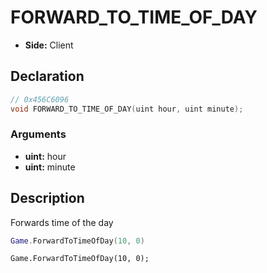 # FORWARD_TO_TIME_OF_DAY
- **Side:** Client

## Declaration
```cpp
// 0x456C6096
void FORWARD_TO_TIME_OF_DAY(uint hour, uint minute);
```

### Arguments
- **uint:** hour
- **uint:** minute

## Description
Forwards time of the day

```lua
Game.ForwardToTimeOfDay(10, 0)
```

```squirrel
Game.ForwardToTimeOfDay(10, 0);
```